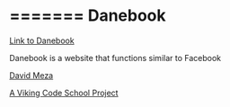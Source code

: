 =======
Danebook
========

[Link to Danebook](https://danebooker.herokuapp.com/)

Danebook is a website that functions similar to Facebook

[David Meza](https://github.com/david-meza/)

[A Viking Code School Project](http://www.vikingcodeschool.com/)

